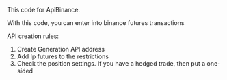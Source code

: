 This code for ApiBinance.

With this code, you can enter into binance futures transactions


API creation rules:
1. Create Generation API address
2. Add Ip futures to the restrictions
3. Check the position settings. If you have a hedged trade, then put a one-sided

